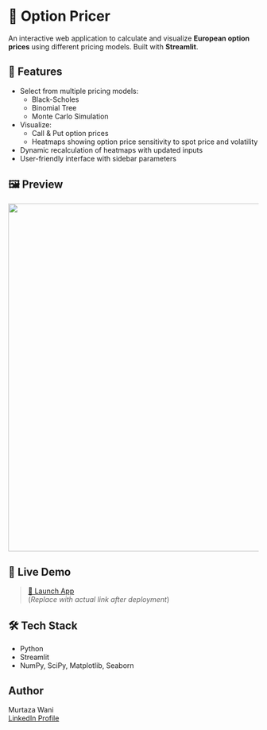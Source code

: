 # 🧮 Option Pricer

An interactive web application to calculate and visualize **European option prices** using different pricing models. Built with **Streamlit**.

## 📌 Features

- Select from multiple pricing models:
  - Black-Scholes
  - Binomial Tree
  - Monte Carlo Simulation
- Visualize:
  - Call & Put option prices
  - Heatmaps showing option price sensitivity to spot price and volatility
- Dynamic recalculation of heatmaps with updated inputs
- User-friendly interface with sidebar parameters

## 🖼️ Preview

<img src="assets/option-pricer-screenshot.png" width="700">

## 🚀 Live Demo

> [🔗 Launch App](https://your-deployment-link)  
(*Replace with actual link after deployment*)

## 🛠️ Tech Stack

- Python  
- Streamlit  
- NumPy, SciPy, Matplotlib, Seaborn  

## Author
Murtaza Wani  
[LinkedIn Profile](https://www.linkedin.com/in/murtazawani)  


